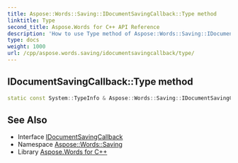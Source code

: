 ```yaml
---
title: Aspose::Words::Saving::IDocumentSavingCallback::Type method
linktitle: Type
second_title: Aspose.Words for C++ API Reference
description: 'How to use Type method of Aspose::Words::Saving::IDocumentSavingCallback class in C++.'
type: docs
weight: 1000
url: /cpp/aspose.words.saving/idocumentsavingcallback/type/
---
```

## IDocumentSavingCallback::Type method




```cpp
static const System::TypeInfo & Aspose::Words::Saving::IDocumentSavingCallback::Type()
```

## See Also

* Interface [IDocumentSavingCallback](../)
* Namespace [Aspose::Words::Saving](../../)
* Library [Aspose.Words for C++](../../../)
